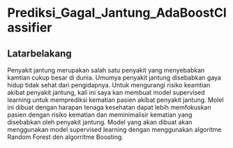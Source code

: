 # Prediksi_Gagal_Jantung_AdaBoostClassifier

## Latarbelakang

Penyakit jantung merupakan salah satu penyakit yang menyebabkan kamtian cukup besar di dunia. Umumya penyakit jantung disebabkan gaya hidup tidak sehat dari pengidapnya. Untuk mengurangi risiko keamtian akibat penyakit jantung, kali ini saya kan membuat model supervised learning untuk memprediksi kematian pasien akibat penyakit jantung. Molel ini dibuat dengan harapan tenaga kesehatan dapat lebih memfokuskan pasien dengan risiko kematian dan meminimalisir kematian yang disebabkan oleh penyakit jantung. Model yang akan dibuat akan menggunakan model supervised learning dengan menggunakan algoritme Random Forest den algorritme Boosting.
